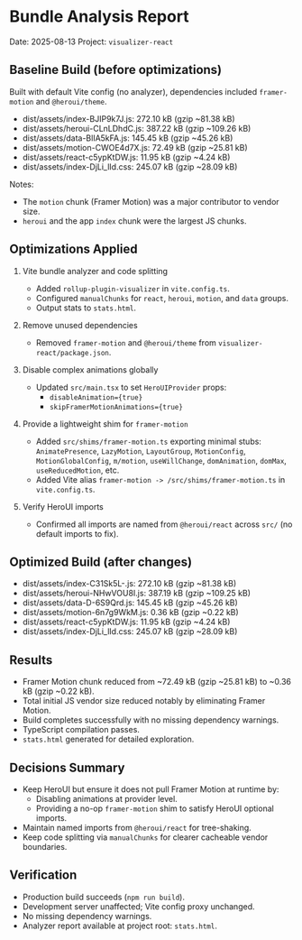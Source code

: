 # Bundle Analysis Report

Date: 2025-08-13
Project: `visualizer-react`

## Baseline Build (before optimizations)
Built with default Vite config (no analyzer), dependencies included `framer-motion` and `@heroui/theme`.

- dist/assets/index-BJIP9k7J.js: 272.10 kB (gzip ~81.38 kB)
- dist/assets/heroui-CLnLDhdC.js: 387.22 kB (gzip ~109.26 kB)
- dist/assets/data-BlIA5kFA.js: 145.45 kB (gzip ~45.26 kB)
- dist/assets/motion-CWOE4d7X.js: 72.49 kB (gzip ~25.81 kB)
- dist/assets/react-c5ypKtDW.js: 11.95 kB (gzip ~4.24 kB)
- dist/assets/index-DjLi_lId.css: 245.07 kB (gzip ~28.09 kB)

Notes:
- The `motion` chunk (Framer Motion) was a major contributor to vendor size.
- `heroui` and the app `index` chunk were the largest JS chunks.

## Optimizations Applied

1. Vite bundle analyzer and code splitting
   - Added `rollup-plugin-visualizer` in `vite.config.ts`.
   - Configured `manualChunks` for `react`, `heroui`, `motion`, and `data` groups.
   - Output stats to `stats.html`.

2. Remove unused dependencies
   - Removed `framer-motion` and `@heroui/theme` from `visualizer-react/package.json`.

3. Disable complex animations globally
   - Updated `src/main.tsx` to set `HeroUIProvider` props:
     - `disableAnimation={true}`
     - `skipFramerMotionAnimations={true}`

4. Provide a lightweight shim for `framer-motion`
   - Added `src/shims/framer-motion.ts` exporting minimal stubs: `AnimatePresence`, `LazyMotion`, `LayoutGroup`, `MotionConfig`, `MotionGlobalConfig`, `m/motion`, `useWillChange`, `domAnimation`, `domMax`, `useReducedMotion`, etc.
   - Added Vite alias `framer-motion -> /src/shims/framer-motion.ts` in `vite.config.ts`.

5. Verify HeroUI imports
   - Confirmed all imports are named from `@heroui/react` across `src/` (no default imports to fix).

## Optimized Build (after changes)

- dist/assets/index-C31Sk5L-.js: 272.10 kB (gzip ~81.38 kB)
- dist/assets/heroui-NHwVOU8I.js: 387.19 kB (gzip ~109.25 kB)
- dist/assets/data-D-6S9Qrd.js: 145.45 kB (gzip ~45.26 kB)
- dist/assets/motion-6n7g9WkM.js: 0.36 kB (gzip ~0.22 kB)
- dist/assets/react-c5ypKtDW.js: 11.95 kB (gzip ~4.24 kB)
- dist/assets/index-DjLi_lId.css: 245.07 kB (gzip ~28.09 kB)

## Results

- Framer Motion chunk reduced from ~72.49 kB (gzip ~25.81 kB) to ~0.36 kB (gzip ~0.22 kB).
- Total initial JS vendor size reduced notably by eliminating Framer Motion.
- Build completes successfully with no missing dependency warnings.
- TypeScript compilation passes.
- `stats.html` generated for detailed exploration.

## Decisions Summary

- Keep HeroUI but ensure it does not pull Framer Motion at runtime by:
  - Disabling animations at provider level.
  - Providing a no-op `framer-motion` shim to satisfy HeroUI optional imports.
- Maintain named imports from `@heroui/react` for tree-shaking.
- Keep code splitting via `manualChunks` for clearer cacheable vendor boundaries.

## Verification

- Production build succeeds (`npm run build`).
- Development server unaffected; Vite config proxy unchanged.
- No missing dependency warnings.
- Analyzer report available at project root: `stats.html`.
